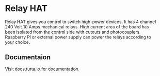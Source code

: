# Relay HAT
Relay HAT gives you control to switch high-power devices. It has 4 channel 240 Volt 10 Amps mechanical relays. High current area of the board has been isolated from the control side with cutouts and photocouplers. Raspberry Pi or external power supply can power the relays according to your choice.

## Documentaion
Visit [docs.turta.io](https://docs.turta.io) for documentation.